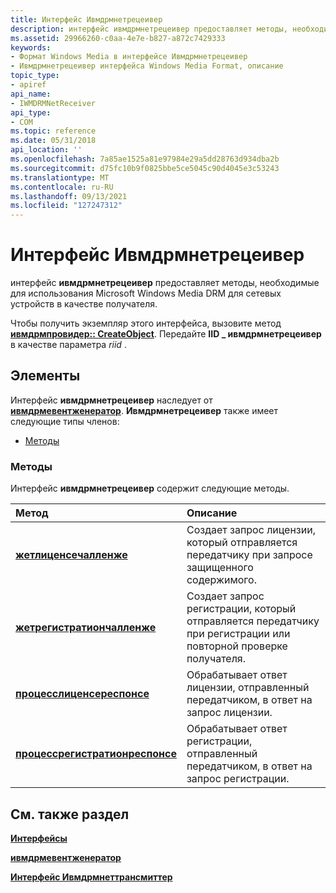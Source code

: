 ```yaml
---
title: Интерфейс Ивмдрмнетрецеивер
description: интерфейс ивмдрмнетрецеивер предоставляет методы, необходимые для использования Microsoft Windows Media DRM для сетевых устройств в качестве получателя. Чтобы получить экземпляр этого интерфейса, вызовите Ивмдрмпровидер CreateObject. Передайте IID \_ ивмдрмнетрецеивер в качестве параметра riid.
ms.assetid: 29966260-c0aa-4e7e-b827-a872c7429333
keywords:
- Формат Windows Media в интерфейсе Ивмдрмнетрецеивер
- Ивмдрмнетрецеивер интерфейса Windows Media Format, описание
topic_type:
- apiref
api_name:
- IWMDRMNetReceiver
api_type:
- COM
ms.topic: reference
ms.date: 05/31/2018
api_location: ''
ms.openlocfilehash: 7a85ae1525a81e97984e29a5dd28763d934dba2b
ms.sourcegitcommit: d75fc10b9f0825bbe5ce5045c90d4045e3c53243
ms.translationtype: MT
ms.contentlocale: ru-RU
ms.lasthandoff: 09/13/2021
ms.locfileid: "127247312"
---
```

# <a name="iwmdrmnetreceiver-interface"></a>Интерфейс Ивмдрмнетрецеивер

интерфейс **ивмдрмнетрецеивер** предоставляет методы, необходимые для использования Microsoft Windows Media DRM для сетевых устройств в качестве получателя.

Чтобы получить экземпляр этого интерфейса, вызовите метод [**ивмдрмпровидер:: CreateObject**](iwmdrmprovider-createobject.md). Передайте **IID \_ ивмдрмнетрецеивер** в качестве параметра *riid* .

## <a name="members"></a>Элементы

Интерфейс **ивмдрмнетрецеивер** наследует от [**ивмдрмевентженератор**](iwmdrmeventgenerator.md). **Ивмдрмнетрецеивер** также имеет следующие типы членов:

-   [Методы](#methods)

### <a name="methods"></a>Методы

Интерфейс **ивмдрмнетрецеивер** содержит следующие методы.



| Метод                                                                               | Описание                                                                                                                     |
|:-------------------------------------------------------------------------------------|:--------------------------------------------------------------------------------------------------------------------------------|
| [**жетлиценсечалленже**](iwmdrmnetreceiver-getlicensechallenge.md)                 | Создает запрос лицензии, который отправляется передатчику при запросе защищенного содержимого.<br/>                     |
| [**жетрегистратиончалленже**](iwmdrmnetreceiver-getregistrationchallenge.md)       | Создает запрос регистрации, который отправляется передатчику при регистрации или повторной проверке получателя.<br/> |
| [**процесслиценсереспонсе**](iwmdrmnetreceiver-processlicenseresponse.md)           | Обрабатывает ответ лицензии, отправленный передатчиком, в ответ на запрос лицензии.<br/>                              |
| [**процессрегистратионреспонсе**](iwmdrmnetreceiver-processregistrationresponse.md) | Обрабатывает ответ регистрации, отправленный передатчиком, в ответ на запрос регистрации.<br/>                    |



 

## <a name="see-also"></a>См. также раздел

<dl> <dt>

[**Интерфейсы**](drm-interfaces.md)
</dt> <dt>

[**ивмдрмевентженератор**](iwmdrmeventgenerator.md)
</dt> <dt>

[**Интерфейс Ивмдрмнеттрансмиттер**](iwmdrmnettransmitter.md)
</dt> </dl>

 

 





